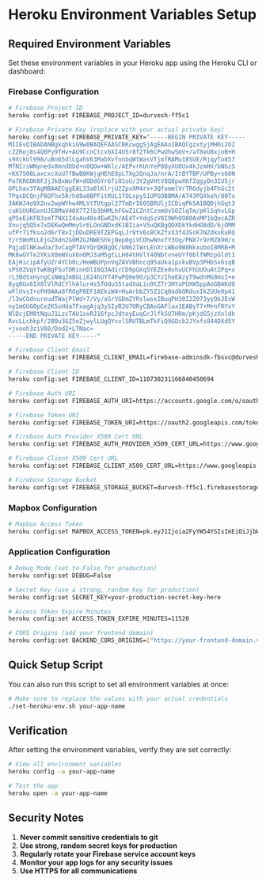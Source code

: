 # Heroku Environment Variables Setup

## Required Environment Variables

Set these environment variables in your Heroku app using the Heroku CLI or dashboard:

### Firebase Configuration
```bash
# Firebase Project ID
heroku config:set FIREBASE_PROJECT_ID=durvesh-ff5c1

# Firebase Private Key (replace with your actual private key)
heroku config:set FIREBASE_PRIVATE_KEY="-----BEGIN PRIVATE KEY-----
MIIEvQIBADANBgkqhkiG9w0BAQEFAASCBKcwggSjAgEAAoIBAQCgzxtyjMHOi2O2
cZZRej8s4Q0Py9THv+AG9CcnCtcvbXI4U5r8f2Tk6CPwUhwSmV+/af8eU8xjoB+H
s9XckUl998/uBn65dlLgahV63MabXvfnnbqWtWasVTjmfRAMu18SUE/RjqyTo857
MfNIrsWNynedx8mndDUd+n0QOw+Wklc/4EPvrKUnYeP8QyXU8Ux4kJzmHV/bNGzS
+KX7S08LaxcxcXoU7fBwB0KWjgHEhE8pL7Xg2QnqJa/nrA/ItBYTBP/UPBy+s60N
Po7KRGOK8FJjJkBxWofW+dODdGYr6fiO1oU/3Y2gVHtV8Q8pwXKfZqgyDn3IU5jr
OPLhav3TAgMBAAECggEAL33a8lKlrjU2ZpxXM4rx+3QfommlVrTRGdyjb4FhGc2t
7PqsDCQnjP8OFhx50/hd8a8BPFitRUL17OLspy51UPGOBBMA/A743PQXkeh/80Tx
3AKWJ4o9X2nv2wpWYhw4MLVtTUtgpl27TmDrI60SBRUljICDiqPkSA1BQDjhGqt3
cuKSUURGonUJEBMaV40X7T2lb3bHMLhFGwZ1CZntCznmUvSOZlqTm/pKlSqhvLGp
qPSeEiKFB3smT7NX1I4xAu40s4EwKZh/AE4T+YdqSzV8I9WhO980AxMP1bQocAZR
Xnujq5Q5x7xDEKwQmMmySr6LOnGNDxdK1BIia+V5uQKBgQDXDkYkdHOBdD/6jOMM
ufPr71fKso2d6rT8vIjDDuDRE9TZEPGqLJr8tV6s8CKZfxX3f43SsK7NZdkxKxRQ
Y/r5WoMiLEjGZXdn2G0MZG2NWEShkjNep0giVCOhwNnxfY3Oq/PN87r9rMZ89H/x
PqjaDlNKawOa/3vCagPTAVYQrQKBgQC/bN62lWrLEnXriWBo9W8NkxuboI8MRB+M
MK8wGYTe2YKsX0mNVuX6nOMJ3aM5gtLLH04tHVlY40NbtvneUYf0blfWMzpGldt1
EAjHicipAfyUZr4YCb0c/HeWBUPpnVqZAVVBhncq95aUka1pxkvBVp3PHbSx6sqB
sPS0ZVqYfwKBgFSuTDRinnDlI6Q3AdirCD9pGXq5YEZEe0vhuUCFhUUOuAtZPq+x
rL3BdSxHyngCsNWqJmBGLi624hUYT4FwPQ0e9O/p3CYzIheEAzyT9wdnMG8msI+e
8yqBUx6IX8lVlRdCYlhAlur4s5fUduS5tadXaLiu9tZ7r3HYaPUXW5ppAoGBAKdO
wFlUvsI+oFH9AAa8fROgP8EF1AEkiW4+HuArbbZY5Z1Cq0adbORduxIkZUUe0p41
/l3wCOdnureudTWajPlWd+7/Vy/aSrVGDmZYRslwsxIBuqPH30I2Z073yyOkJEsW
ny1mGUG0pCe2K5sHda7FxagAjq3ySIyR3U7ORyCBAoGAFlax1EAByT7+M+nfRYxY
NlDcjEM8tNquJ1LzcTAU1xvRJ16fpcJdtoyEuqGrJlfkSU7HRm/pKjdG5jzXnldh
RvcLLchkpf/280u3GZ5eZjwylLUgQYxvlSRUTBLmTkFiQ9GDcb2JYxfs844DXdSY
+jvooh3ziV80/Dod2+LTNac=
-----END PRIVATE KEY-----"

# Firebase Client Email
heroku config:set FIREBASE_CLIENT_EMAIL=firebase-adminsdk-fbsvc@durvesh-ff5c1.iam.gserviceaccount.com

# Firebase Client ID
heroku config:set FIREBASE_CLIENT_ID=110730231166840450694

# Firebase Auth URI
heroku config:set FIREBASE_AUTH_URI=https://accounts.google.com/o/oauth2/auth

# Firebase Token URI
heroku config:set FIREBASE_TOKEN_URI=https://oauth2.googleapis.com/token

# Firebase Auth Provider X509 Cert URL
heroku config:set FIREBASE_AUTH_PROVIDER_X509_CERT_URL=https://www.googleapis.com/oauth2/v1/certs

# Firebase Client X509 Cert URL
heroku config:set FIREBASE_CLIENT_X509_CERT_URL=https://www.googleapis.com/robot/v1/metadata/x509/firebase-adminsdk-fbsvc%40durvesh-ff5c1.iam.gserviceaccount.com

# Firebase Storage Bucket
heroku config:set FIREBASE_STORAGE_BUCKET=durvesh-ff5c1.firebasestorage.app
```

### Mapbox Configuration
```bash
# Mapbox Access Token
heroku config:set MAPBOX_ACCESS_TOKEN=pk.eyJ1Ijoia2FyYW54YSIsImEiOiJjbWcydnlkaTQwdHJ3MmtzNmU0ZjhtNjNhIn0.MefwJP2ybogMMLcAqNSegg
```

### Application Configuration
```bash
# Debug Mode (set to False for production)
heroku config:set DEBUG=False

# Secret Key (use a strong, random key for production)
heroku config:set SECRET_KEY=your-production-secret-key-here

# Access Token Expire Minutes
heroku config:set ACCESS_TOKEN_EXPIRE_MINUTES=11520

# CORS Origins (add your frontend domain)
heroku config:set BACKEND_CORS_ORIGINS=["https://your-frontend-domain.vercel.app","https://your-frontend-domain.com"]
```

## Quick Setup Script

You can also run this script to set all environment variables at once:

```bash
# Make sure to replace the values with your actual credentials
./set-heroku-env.sh your-app-name
```

## Verification

After setting the environment variables, verify they are set correctly:

```bash
# View all environment variables
heroku config -a your-app-name

# Test the app
heroku open -a your-app-name
```

## Security Notes

1. **Never commit sensitive credentials to git**
2. **Use strong, random secret keys for production**
3. **Regularly rotate your Firebase service account keys**
4. **Monitor your app logs for any security issues**
5. **Use HTTPS for all communications**
